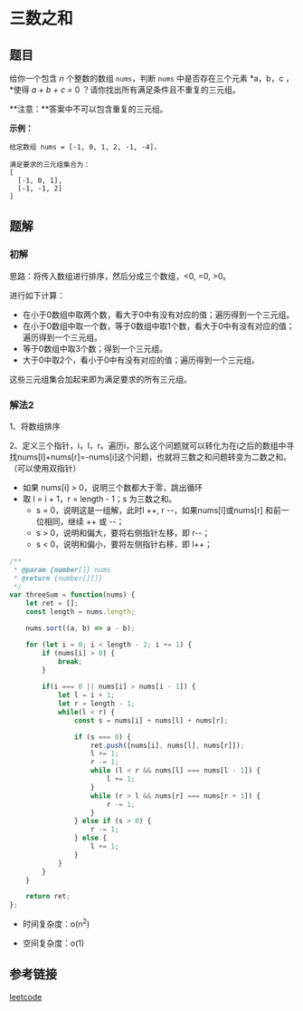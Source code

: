 # 三数之和

## 题目

给你一个包含 *n* 个整数的数组 `nums`，判断 `nums` 中是否存在三个元素 *a，b，c ，*使得 *a + b + c =* 0 ？请你找出所有满足条件且不重复的三元组。

**注意：**答案中不可以包含重复的三元组。

 

**示例：**

```
给定数组 nums = [-1, 0, 1, 2, -1, -4]，

满足要求的三元组集合为：
[
  [-1, 0, 1],
  [-1, -1, 2]
]
```



## 题解

### 初解

思路：将传入数组进行排序，然后分成三个数组，<0, =0, >0。

进行如下计算：

- 在小于0数组中取两个数，看大于0中有没有对应的值；遍历得到一个三元组。
- 在小于0数组中取一个数，等于0数组中取1个数，看大于0中有没有对应的值；遍历得到一个三元组。
- 等于0数组中取3个数；得到一个三元组。
- 大于0中取2个，看小于0中有没有对应的值；遍历得到一个三元组。

这些三元组集合加起来即为满足要求的所有三元组。



### 解法2

1、将数组排序

2、定义三个指针，i，l，r。遍历i，那么这个问题就可以转化为在i之后的数组中寻找nums[l]+nums[r]=-nums[i]这个问题，也就将三数之和问题转变为二数之和。（可以使用双指针）

- 如果 nums[i] > 0，说明三个数都大于零，跳出循环
- 取 l = i + 1，r = length - 1；s 为三数之和。
  - s = 0，说明这是一组解，此时l ++, r --，如果nums[l]或nums[r] 和前一位相同，继续 ++ 或 --；
  - s > 0，说明和偏大，要将右侧指针左移，即 r--；
  - s < 0，说明和偏小，要将左侧指针右移，即 l++；

```js
/**
 * @param {number[]} nums
 * @return {number[][]}
 */
var threeSum = function(nums) {
    let ret = [];
    const length = nums.length;

    nums.sort((a, b) => a - b);

    for (let i = 0; i < length - 2; i += 1) {
        if (nums[i] > 0) {
            break;
        }
 
        if(i === 0 || nums[i] > nums[i - 1]) {
            let l = i + 1;
            let r = length - 1;
            while(l < r) {
                const s = nums[i] + nums[l] + nums[r];

                if (s === 0) {
                    ret.push([nums[i], nums[l], nums[r]]);
                    l += 1;
                    r -= 1;
                    while (l < r && nums[l] === nums[l - 1]) {
                        l += 1;
                    }
                    while (r > l && nums[r] === nums[r + 1]) {
                        r -= 1;
                    }
                } else if (s > 0) {
                    r -= 1;
                } else {
                    l += 1;
                }
            }
        }
    }

    return ret;
};
```

- 时间复杂度：o(n<sup>2</sup>)

- 空间复杂度：o(1)



## 参考链接

[leetcode](https://leetcode-cn.com/problems/3sum/)
